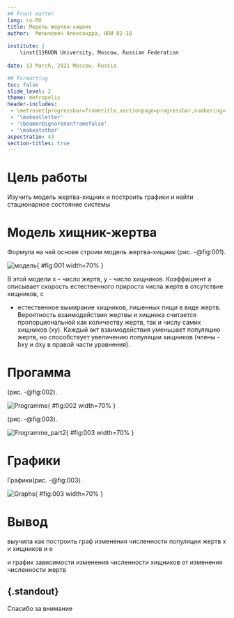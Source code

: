 ```yaml
---
## Front matter
lang: ru-RU
title: Модель жертва-хищник
author:  Миличевич Александра, НПИ 02-18
	
institute: |
	\inst{1}RUDN University, Moscow, Russian Federation
	
date: 13 March, 2021 Moscow, Russia

## Formatting
toc: false
slide_level: 2
theme: metropolis
header-includes: 
 - \metroset{progressbar=frametitle,sectionpage=progressbar,numbering=fraction}
 - '\makeatletter'
 - '\beamer@ignorenonframefalse'
 - '\makeatother'
aspectratio: 43
section-titles: true
---
```

# Цель работы
Изучить модель жертва-хищник и построить графики и найти стационарное состояние системы


# Модель хищник-жертва 

Формула на чей основе строим модель жертва-хищник (рис. -@fig:001).

![модель](image/formula1.png){ #fig:001 width=70% }

В этой модели x – число жертв, y - число хищников. Коэффициент a
описывает скорость естественного прироста числа жертв в отсутствие хищников, с
- естественное вымирание хищников, лишенных пищи в виде жертв. Вероятность
взаимодействия жертвы и хищника считается пропорциональной как количеству
жертв, так и числу самих хищников (xy). Каждый акт взаимодействия уменьшает
популяцию жертв, но способствует увеличению популяции хищников (члены -bxy
и dxy в правой части уравнения).

# Прогамма

(рис. -@fig:002).

![Programme](image/programm1.png){ #fig:002 width=70% }

 (рис. -@fig:003).

![Programme_part2](image/programm2.png){ #fig:003 width=70% }

# Графики

Графики(рис. -@fig:003).

![Graphs](image/graphs.png){ #fig:003 width=70% }


# Вывод

выучила как построить граф изменения численности популяции жертв x и хищников и е 

 и график зависимости изменения численности хищников от изменения численности жертв


## {.standout}

Спасибо за внимание 




